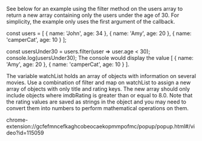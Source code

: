 
See below for an example using the filter method on the users array to return a new array containing only the users under the age of 30. For simplicity, the example only uses the first argument of the callback.

const users = [
  { name: 'John', age: 34 },
  { name: 'Amy', age: 20 },
  { name: 'camperCat', age: 10 }
];

const usersUnder30 = users.filter(user => user.age < 30);
console.log(usersUnder30); 
The console would display the value [ { name: 'Amy', age: 20 }, { name: 'camperCat', age: 10 } ].

The variable watchList holds an array of objects with information on several movies. Use a combination of filter and map on watchList to assign a new array of objects with only title and rating keys. The new array should only include objects where imdbRating is greater than or equal to 8.0. Note that the rating values are saved as strings in the object and you may need to convert them into numbers to perform mathematical operations on them.

chrome-extension://gcfefmncefkaghcobeocaekopmmpofmc/popup/popup.html#/video?id=115059